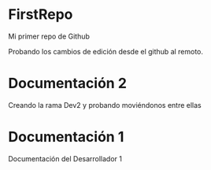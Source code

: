 # FirstRepo
Mi primer repo de Github

Probando los cambios de edición desde el github al remoto.

# Documentación 2 <Dev2>
Creando la rama Dev2 y probando moviéndonos entre ellas 
# Documentación 1 <Dev1>
Documentación del Desarrollador 1
